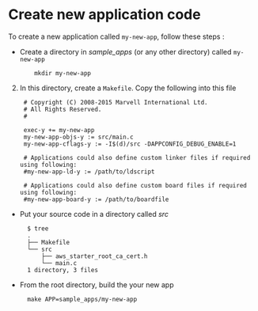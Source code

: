 Create new application code
====

To create a new application called ```my-new-app```, follow these steps :

* Create a directory in *sample_apps* (or any other directory) called ```my-new-app```

   		  mkdir my-new-app
2. In this directory, create a ```Makefile```. Copy the following into
this file


		# Copyright (C) 2008-2015 Marvell International Ltd.
		# All Rights Reserved.
		#

		exec-y += my-new-app
		my-new-app-objs-y := src/main.c
		my-new-app-cflags-y := -I$(d)/src -DAPPCONFIG_DEBUG_ENABLE=1

		# Applications could also define custom linker files if required using following:
		#my-new-app-ld-y := /path/to/ldscript
		
		# Applications could also define custom board files if required using following:
		#my-new-app-board-y := /path/to/boardfile
* Put your source code in a directory called *src*

		$ tree
		.
		├── Makefile
		└── src
		    ├── aws_starter_root_ca_cert.h
		    └── main.c
		1 directory, 3 files

* From the root directory, build the your new app

		make APP=sample_apps/my-new-app
